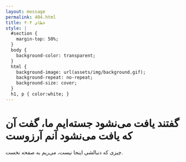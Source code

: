 ```yaml
---
layout: message
permalink: 404.html
title: خطای ۴۰۴
style: |
  #section {
    margin-top: 50%;
  }
  body {
  	background-color: transparent;
  }
  html {
    background-image: url(assets/img/background.gif);
    background-repeat: no-repeat;
    background-size: cover;
  }
  h1, p { color:white; }
---
```


# گفتند یافت می‌نشود جسته‌ایم ما، گفت آن که یافت می‌نشود آنم آرزوست
چیزی که دنبالشی اینجا نیست، می‌ریم به صفحه نخست.
